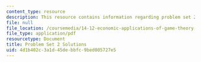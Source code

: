 ```yaml
---
content_type: resource
description: This resource contains information regarding problem set 2 solutions.
file: null
file_location: /coursemedia/14-12-economic-applications-of-game-theory-fall-2012/4d1b402c3a1d45debbfc9bed005727e5_MIT14_12F12_pset2sol.pdf
file_type: application/pdf
resourcetype: Document
title: Problem Set 2 Solutions
uid: 4d1b402c-3a1d-45de-bbfc-9bed005727e5
---
```

